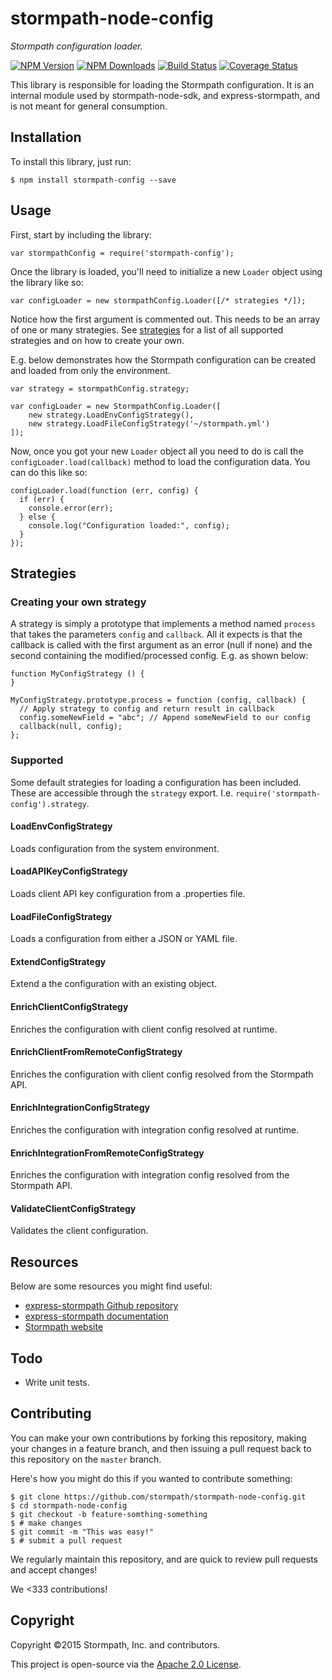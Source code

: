 # stormpath-node-config

*Stormpath configuration loader.*

[![NPM Version](https://img.shields.io/npm/v/stormpath-node-config.svg?style=flat)](https://npmjs.org/package/stormpath-node-config)
[![NPM Downloads](http://img.shields.io/npm/dm/stormpath-node-config.svg?style=flat)](https://npmjs.org/package/stormpath-node-config)
[![Build Status](https://img.shields.io/travis/stormpath/stormpath-node-config.svg?style=flat)](https://travis-ci.org/stormpath/stormpath-node-config)
[![Coverage Status](https://coveralls.io/repos/stormpath/stormpath-node-config/badge.svg?branch=master)](https://coveralls.io/r/stormpath/stormpath-node-config?branch=master)

This library is responsible for loading the Stormpath configuration.  It is an internal module used by stormpath-node-sdk, and express-stormpath, and is
not meant for general consumption.


## Installation

To install this library, just run:

```
$ npm install stormpath-config --save
```


## Usage

First, start by including the library:

```
var stormpathConfig = require('stormpath-config');
```

Once the library is loaded, you'll need to initialize a new `Loader` object using the library like so:

```
var configLoader = new stormpathConfig.Loader([/* strategies */]);
```

Notice how the first argument is commented out. This needs to be an array of one or many strategies. See [strategies](#strategies) for a list of all supported strategies and on how to create your own.

E.g. below demonstrates how the Stormpath configuration can be created and loaded from only the environment.

```
var strategy = stormpathConfig.strategy;

var configLoader = new StormpathConfig.Loader([
    new strategy.LoadEnvConfigStrategy(),
    new strategy.LoadFileConfigStrategy('~/stormpath.yml')
]);
```

Now, once you got your new `Loader` object all you need to do is call the `configLoader.load(callback)` method to load the configuration data.
You can do this like so:

```
configLoader.load(function (err, config) {
  if (err) {
    console.error(err);
  } else {
    console.log("Configuration loaded:", config);
  }
});
```

## Strategies

### Creating your own strategy

A strategy is simply a prototype that implements a method named `process` that takes the parameters `config` and `callback`. All it expects is that the callback is called with the first argument as an error (null if none) and the second containing the modified/processed config. E.g. as shown below:

```
function MyConfigStrategy () {
}

MyConfigStrategy.prototype.process = function (config, callback) {
  // Apply strategy to config and return result in callback
  config.someNewField = "abc"; // Append someNewField to our config
  callback(null, config);
};
```

### Supported

Some default strategies for loading a configuration has been included. These are accessible through the `strategy` export. I.e. `require('stormpath-config').strategy`.

#### LoadEnvConfigStrategy

Loads configuration from the system environment.

#### LoadAPIKeyConfigStrategy

Loads client API key configuration from a .properties file.

#### LoadFileConfigStrategy

Loads a configuration from either a JSON or YAML file.

#### ExtendConfigStrategy

Extend a the configuration with an existing object.

#### EnrichClientConfigStrategy

Enriches the configuration with client config resolved at runtime.

#### EnrichClientFromRemoteConfigStrategy

Enriches the configuration with client config resolved from the Stormpath API.

#### EnrichIntegrationConfigStrategy

Enriches the configuration with integration config resolved at runtime.

#### EnrichIntegrationFromRemoteConfigStrategy

Enriches the configuration with integration config resolved from the Stormpath API.

#### ValidateClientConfigStrategy

Validates the client configuration.

## Resources

Below are some resources you might find useful:

- [express-stormpath Github repository](https://github.com/stormpath/stormpath-express)
- [express-stormpath documentation](http://docs.stormpath.com/nodejs/express/latest/)
- [Stormpath website](https://stormpath.com)

## Todo

* Write unit tests.

## Contributing

You can make your own contributions by forking this repository, making your
changes in a feature branch, and then issuing a pull request back to this
repository on the `master` branch.

Here's how you might do this if you wanted to contribute something:

```console
$ git clone https://github.com/stormpath/stormpath-node-config.git
$ cd stormpath-node-config
$ git checkout -b feature-somthing-something
$ # make changes
$ git commit -m "This was easy!"
$ # submit a pull request
```

We regularly maintain this repository, and are quick to review pull requests
and accept changes!

We <333 contributions!

## Copyright

Copyright &copy;2015 Stormpath, Inc. and contributors.

This project is open-source via the [Apache 2.0 License](http://www.apache.org/licenses/LICENSE-2.0).
